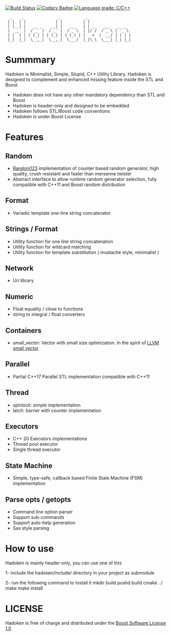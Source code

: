 
[![Build Status](https://travis-ci.org/adevress/hadoken.svg?branch=master)](https://travis-ci.org/adevress/hadoken)
[![Codacy Badge](https://api.codacy.com/project/badge/Grade/9377f9f6f3dc45eba06982192c853ac7)](https://app.codacy.com/app/adevress/hadoken?utm_source=github.com&utm_medium=referral&utm_content=adevress/hadoken&utm_campaign=Badge_Grade_Dashboard)
[![Language grade: C/C++](https://img.shields.io/lgtm/grade/cpp/g/adevress/hadoken.svg?logo=lgtm&logoWidth=18)](https://lgtm.com/projects/g/adevress/hadoken/context:cpp)




      _    _               _           _                   
     | |  | |             | |         | |                  
     | |__| |   __ _    __| |   ___   | | __   ___   _ __  
     |  __  |  / _` |  / _` |  / _ \  | |/ /  / _ \ | '_ \ 
     | |  | | | (_| | | (_| | | (_) | |   <  |  __/ | | | |
     |_|  |_|  \__,_|  \__,_|  \___/  |_|\_\  \___| |_| |_|
                                                       
                                                       


# Summmary

 Hadoken is Minimalist, Simple, Stupid, C++ Utility Library. Hadoken is designed to complement and enhanced missing feature inside the STL and Boost.

- Hadoken does not have any other mandatory dependency than STL and Boost 
- Hadoken is header-only and designed to be embedded
- Hadoken follows STL/Boost code conventions
- Hadoken is under Boost License

# Features

## Random

 - [Random123](https://www.deshawresearch.com/resources_random123.html) implementation of counter based random generator, high quality, crush resistant and faster than mersenne twister
 - Abstract interface to allow runtime random generator selection, fully compatible with C++11 and Boost random distribution

## Format
 - Variadic template one-line string concatenator

## Strings / Format
 - Utility function for one line string concatenation
 - Utility function for wildcard matching
 - Utility function for template substitution ( mustache style, minimalist ) 

## Network
 - Uri library

## Numeric
 - Float equality / close to functions
 - string to integral / float converters 

## Containers
 - small_vector: Vector with small size optimization. In the spirit of [LLVM small vector](http://llvm.org/doxygen/classllvm_1_1SmallVector.html)

## Parallel
 - Partial C++17 Parallel STL implementation compatible with C++11

## Thread
 - spinlock: simple implementation
 - latch: barrier with counter implementation

## Executors
 - C++ 20 Executors implementations
 - Thread pool executor
 - Single thread executor
 
## State Machine
 - Simple, type-safe, callback based Finite State Machine (FSM) implementation

## Parse opts / getopts
 - Command line option parser
 - Support sub-commands
 - Support auto-help generation
 - Sax style parsing

# How to use
Hadoken is mainly header only, you can use one of this

1- include the hadoken/include/ directory in your project as submodule

2- run the following command to install it
mkdir build
pushd build
cmake  ../
make
make install


# LICENSE
Hadoken is free of charge and distributed under the [Boost Software License 1.0](https://opensource.org/licenses/BSL-1.0)




